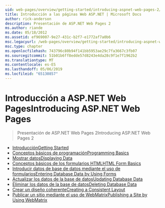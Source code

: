 ```yaml
---
uid: web-pages/overview/getting-started/introducing-aspnet-web-pages-2/index
title: Introducción a las páginas Web ASP.NET | Microsoft Docs
author: rick-anderson
description: Presentación de ASP.NET Web Pages 2
ms.author: riande
ms.date: 05/18/2012
ms.assetid: ef969007-9e27-431c-b2f7-e1772af7a0b6
msc.legacyurl: /web-pages/overview/getting-started/introducing-aspnet-web-pages-2
msc.type: chapter
ms.openlocfilehash: 743796c80b94f141bb5953ae29c7fa3667c3fb07
ms.sourcegitcommit: 51b01b6ff8edde57d8243e4da28c9f1e7f1962b2
ms.translationtype: MT
ms.contentlocale: es-ES
ms.lasthandoff: 05/06/2019
ms.locfileid: "65130857"
---
```

# <a name="introducing-aspnet-web-pages"></a><span data-ttu-id="1ea81-103">Introducción a ASP.NET Web Pages</span><span class="sxs-lookup"><span data-stu-id="1ea81-103">Introducing ASP.NET Web Pages</span></span>

> <span data-ttu-id="1ea81-104">Presentación de ASP.NET Web Pages 2</span><span class="sxs-lookup"><span data-stu-id="1ea81-104">Introducing ASP.NET Web Pages 2</span></span>

- [<span data-ttu-id="1ea81-105">Introducción</span><span class="sxs-lookup"><span data-stu-id="1ea81-105">Getting Started</span></span>](getting-started.md)
- [<span data-ttu-id="1ea81-106">Conceptos básicos de programación</span><span class="sxs-lookup"><span data-stu-id="1ea81-106">Programming Basics</span></span>](intro-to-web-pages-programming.md)
- [<span data-ttu-id="1ea81-107">Mostrar datos</span><span class="sxs-lookup"><span data-stu-id="1ea81-107">Displaying Data</span></span>](displaying-data.md)
- [<span data-ttu-id="1ea81-108">Conceptos básicos de los formularios HTML</span><span class="sxs-lookup"><span data-stu-id="1ea81-108">HTML Form Basics</span></span>](form-basics.md)
- [<span data-ttu-id="1ea81-109">Introducir datos de base de datos mediante el uso de formularios</span><span class="sxs-lookup"><span data-stu-id="1ea81-109">Entering Database Data by Using Forms</span></span>](entering-data.md)
- [<span data-ttu-id="1ea81-110">Actualizar los datos de la base de datos</span><span class="sxs-lookup"><span data-stu-id="1ea81-110">Updating Database Data</span></span>](updating-data.md)
- [<span data-ttu-id="1ea81-111">Eliminar los datos de la base de datos</span><span class="sxs-lookup"><span data-stu-id="1ea81-111">Deleting Database Data</span></span>](deleting-data.md)
- [<span data-ttu-id="1ea81-112">Crear un diseño coherente</span><span class="sxs-lookup"><span data-stu-id="1ea81-112">Creating a Consistent Layout</span></span>](layouts.md)
- [<span data-ttu-id="1ea81-113">Publicar un sitio mediante el uso de WebMatrix</span><span class="sxs-lookup"><span data-stu-id="1ea81-113">Publishing a Site by Using WebMatrix</span></span>](publishing.md)

